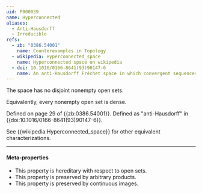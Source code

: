 ```yaml
---
uid: P000039
name: Hyperconnected
aliases:
  - Anti-Hausdorff
  - Irreducible
refs:
  - zb: "0386.54001"
    name: Counterexamples in Topology
  - wikipedia: Hyperconnected_space
    name: Hyperconnected space on wikipedia
  - doi: 10.1016/0166-8641(93)90147-6
    name: An anti-Hausdorff Fréchet space in which convergent sequences have unique limits
---
```


The space has no disjoint nonempty open sets.

Equivalently, every nonempty open set is dense.

Defined on page 29 of {{zb:0386.54001}}. Defined as "anti-Hausdorff" in {{doi:10.1016/0166-8641(93)90147-6}}.

See {{wikipedia:Hyperconnected_space}} for other equivalent characterizations.

----
#### Meta-properties

- This property is hereditary with respect to open sets.
- This property is preserved by arbitrary products.
- This property is preserved by continuous images.
